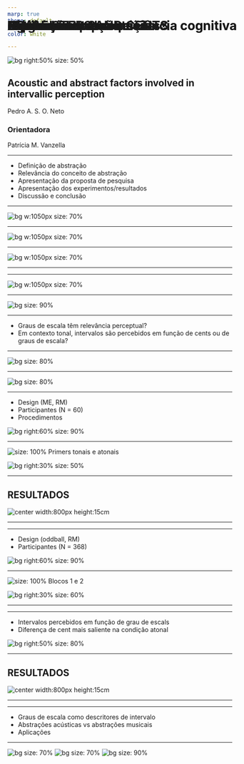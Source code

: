 ```yaml
---
marp: true
theme: default
backgroundColor: #606060
color: white

---
```


<style>
footer {
  color: white
}
</style>


![bg right:50% size: 50%](principal-png/neuro.png)
 

# SCALE STEPS AND CENTS
## Acoustic and abstract factors involved in intervallic perception


Pedro A. S. O. Neto

### Orientadora 
Patrícia M. Vanzella

<!--
_footer: 'Defesa de mestrado - Centro de Matemática, Computação e Cognição'
-->

---

# Roteiro da apresentação

- Definição de abstração
- Relevância do conceito de abstração
- Apresentação da proposta de pesquisa
- Apresentação dos experimentos/resultados
- Discussão e conclusão


---
<style scoped>
section {
  padding: 60;
}
h1 {
  position: fixed;
  top: 1em;

}
</style>

# Abstração
![bg w:1050px size: 70%](principal-png/abstract.png) 

<!--
_footer: Fonte: https://computersciencewiki.org/
-->

---
<style scoped>
section {
  padding: 60;
}
h1 {
  position: fixed;
  top: 1em;

}
</style>

# Abstração
![bg w:1050px size: 70%](principal-png/abstraction2.png) 

<!--
_footer: Fonte: https://computersciencewiki.org/
-->

---
<style scoped>
section {
  padding: 60;
}
h1 {
  position: fixed;
  top: 1em;

}
</style>
# Abstração
![bg w:1050px size: 70%](principal-png/abstracao.jpg)

---

# Música, abstração e ciência cognitiva

---
<style scoped>
section {
  padding: 60;
}
h1 {
  position: fixed;
  top: 1em;

}
</style>
# Música, abstração e ciência cognitiva
![bg w:1050px size: 70%](principal-png/ab3.jpg) 

---
<style scoped>
section {
  padding: 60;
}
h1 {
  position: fixed;
  top: 3em;

}
</style>

# Graus de escala ou cents?
![bg size: 90%](principal-png/fig1.jpg) 


<!--
_footer: Música, abstração e ciência cognitiva
-->

---

# Perguntas de pesquisa

- Graus de escala têm relevância perceptual?
- Em contexto tonal, intervalos são percebidos em função de cents ou de graus de escala?


---
<style scoped>
section {
  padding: 60;
}
h1 {
  position: fixed;
  top: 2em;

}
</style>
# Hipóteses

![bg size: 80%](principal-png/pergunta1.png) 

<!--
_footer: Experimento 1: Hipótese 1
-->


---
<style scoped>
section {
  padding: 60;
}
h1 {
  position: fixed;
  top: 2em;

}
</style>
# Hipóteses

![bg size: 80%](principal-png/pergunta2.png) 



<!--
_footer: Experimento 1: Hipótese 2
-->

---


# Experimento 1

- Design (ME, RM)
- Participantes (N = 60)
- Procedimentos 

![bg right:60% size: 90%](principal-png/timeline.png) 


---

# Estímulos

![size: 100%](principal-png/stimuli.png) 
Primers tonais e atonais


![bg right:30% size: 50%](principal-png/qr_exp1.png) 

<!--
_footer: Experimento 1: Estímulos
-->

---

## RESULTADOS

![center width:800px height:15cm](principal-png/exp1_result.jpg) 

<!--
_footer: Experimento 1: Resultados
-->
---

---
# Experimento 2

- Design (oddball, RM)
- Participantes (N = 368)

![bg right:60% size: 90%](principal-png/palheiro.jpg) 


---

# Estímulos

![size: 100%](principal-png/exp2.png) 
Blocos 1 e 2


![bg right:30% size: 60%](principal-png/qr_exp2.png) 

<!--
_footer: Experimento 2: Estímulos
-->
---

---

# Hipóteses

- Intervalos percebidos em função de grau de escals
- Diferença de cent mais saliente na condição atonal

![bg right:50% size: 80%](principal-png/oddball.png) 


---

## RESULTADOS

![center width:800px height:15cm](principal-png/exp2_result.png) 

<!--
_footer: Experimento 2: Resultados
-->
---

---

# Discussão e conclusões

- Graus de escala como descritores de intervalo
- Abstrações acústicas vs abstrações musicais
- Aplicações


---

# Agradecimentos

<style scoped>
section {
  padding: 60;
}
h1 {
  position: fixed;
  top: 2em;

}
</style>

![bg size: 70%](principal-png/logotipo-ufabc-abaixo.png)
![bg size: 70%](principal-png/neuro.png)
![bg size: 90%](principal-png/neuromusica.png)